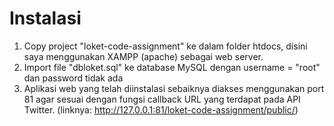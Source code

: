 
Instalasi
 ====
1. Copy project "loket-code-assignment" ke dalam folder htdocs, disini saya menggunakan XAMPP (apache) sebagai web server.
2. Import file "dbloket.sql" ke database MySQL dengan username = "root" dan password tidak ada
3. Aplikasi web yang telah diinstalasi sebaiknya diakses menggunakan port 81 agar sesuai dengan fungsi callback URL yang terdapat pada API Twitter. (linknya: http://127.0.0.1:81/loket-code-assignment/public/)
